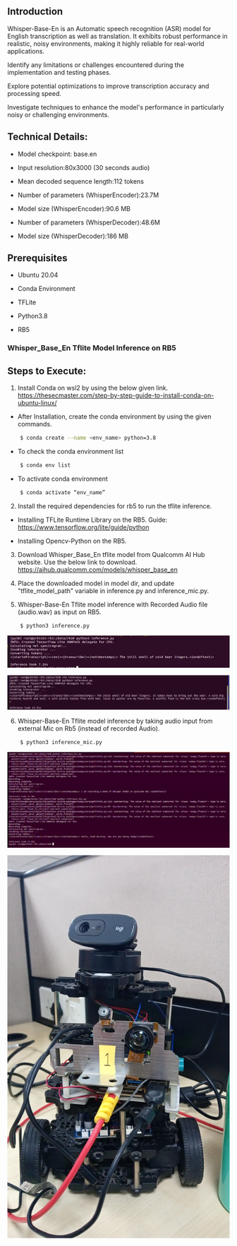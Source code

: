 ## Introduction
Whisper-Base-En is an Automatic speech recognition (ASR) model for English transcription as well as translation. It exhibits robust performance in realistic, noisy environments, making it highly reliable for real-world applications.  

Identify any limitations or challenges encountered during the implementation and testing phases. 

Explore potential optimizations to improve transcription accuracy and processing speed. 

Investigate techniques to enhance the model's performance in particularly noisy or challenging environments. 

## Technical Details:  


- Model checkpoint: base.en 

- Input resolution:80x3000 (30 seconds audio) 

- Mean decoded sequence length:112 tokens 

- Number of parameters (WhisperEncoder):23.7M 

- Model size (WhisperEncoder):90.6 MB 

- Number of parameters (WhisperDecoder):48.6M 

- Model size (WhisperDecoder):186 MB 

## Prerequisites 
 
- Ubuntu 20.04  

- Conda Environment 

- TFLite 

- Python3.8 

- RB5
 
### Whisper_Base_En Tflite Model Inference on RB5 
## Steps to Execute:  
1. Install Conda on wsl2 by using the below given link. 
https://thesecmaster.com/step-by-step-guide-to-install-conda-on-ubuntu-linux/ 

- After Installation, create the conda environment by using the given commands. 
```sh 
    $ conda create --name <env_name> python=3.8 
```
- To check the conda environment list 
```sh 
    $ conda env list 
```
- To activate conda environment 
```sh
    $ conda activate “env_name” 
```
2. Install the required dependencies for rb5 to run the tflite inference.

- Installing TFLite Runtime Library on the RB5. Guide: https://www.tensorflow.org/lite/guide/python 

- Installing Opencv-Python on the RB5. 

3. Download Whisper_Base_En tflite model from Qualcomm AI Hub website. Use the below link to download.
https://aihub.qualcomm.com/models/whisper_base_en

4. Place the downloaded model in model dir, and update "tflite_model_path" variable in inference.py and inference_mic.py. 

5. Whisper-Base-En Tflite model inference with Recorded Audio file (audio.wav) as input on RB5. 
```sh
    $ python3 inference.py 
```
![Alt text](images/1.jpg)

![Alt text](images/2.png)

6. Whisper-Base-En Tflite model inference by taking audio input from external Mic on Rb5 (instead of recorded Audio).
```sh
    $ python3 inference_mic.py 
```
![Alt text](images/3.png)

![Alt text](images/4.png)